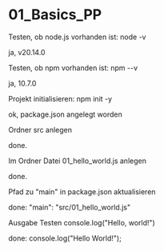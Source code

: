 # 01_Basics_PP
Testen, ob node.js vorhanden ist: node -v

ja, v20.14.0

Testen, ob npm vorhanden ist: npm --v

ja, 10.7.0

Projekt initialisieren: npm init -y

ok, package.json angelegt worden

Ordner src anlegen

done.

Im Ordner Datei 01_hello_world.js anlegen

done.

Pfad zu "main" in package.json aktualisieren

done:  "main": "src/01_hello_world.js"

Ausgabe Testen console.log("Hello, world!")

done: console.log("Hello World!");